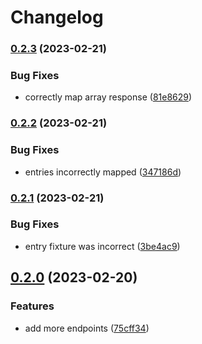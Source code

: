 # Changelog

### [0.2.3](https://www.github.com/troyizzle/prizepicks/compare/v0.2.2...v0.2.3) (2023-02-21)


### Bug Fixes

* correctly map array response ([81e8629](https://www.github.com/troyizzle/prizepicks/commit/81e862967bbd53cc1bd852f1a2c9e900dea9d4e6))

### [0.2.2](https://www.github.com/troyizzle/prizepicks/compare/v0.2.1...v0.2.2) (2023-02-21)


### Bug Fixes

* entries incorrectly mapped ([347186d](https://www.github.com/troyizzle/prizepicks/commit/347186d7d0889ad5dbc149a94741b4b42375e36c))

### [0.2.1](https://www.github.com/troyizzle/prizepicks/compare/v0.2.0...v0.2.1) (2023-02-21)


### Bug Fixes

* entry fixture was incorrect ([3be4ac9](https://www.github.com/troyizzle/prizepicks/commit/3be4ac9376f4c45ac1f5043e6969cb0fe0d5a13f))

## [0.2.0](https://www.github.com/troyizzle/prizepicks/compare/v0.1.0...v0.2.0) (2023-02-20)


### Features

* add more endpoints ([75cff34](https://www.github.com/troyizzle/prizepicks/commit/75cff345d2be7d76535db484a3ea0c6bffb436ff))
